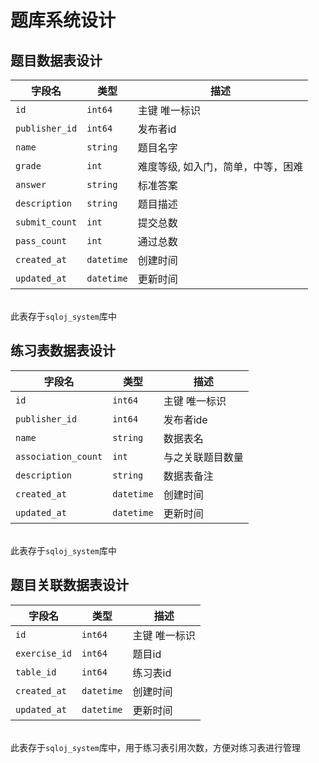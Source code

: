 # 题库系统设计
## 题目数据表设计

| 字段名            | 类型         | 描述                 |
|----------------|------------|--------------------|
| `id`           | `int64`     | 主键 唯一标识            |
| `publisher_id` | `int64`     | 发布者id              |
| `name`         | `string`   | 题目名字               |
| `grade`        | `int`      | 难度等级, 如入门，简单，中等，困难 |
| `answer`       | `string`   | 标准答案               |
| `description`  | `string`   | 题目描述               |
| `submit_count` | `int`      | 提交总数               |
| `pass_count`   | `int`      | 通过总数               |
| `created_at`   | `datetime` | 创建时间               |
| `updated_at`   | `datetime` | 更新时间               |

<br>此表存于`sqloj_system`库中

## 练习表数据表设计


| 字段名                 | 类型         | 描述       |
|---------------------|------------|----------|
| `id`                | `int64`     | 主键 唯一标识  |
| `publisher_id`      | `int64`     | 发布者ide   |
| `name`              | `string`   | 数据表名     |
| `association_count` | `int`      | 与之关联题目数量 |
| `description`       | `string`   | 数据表备注    |
| `created_at`        | `datetime` | 创建时间     |
| `updated_at`        | `datetime` | 更新时间     |

<br>此表存于`sqloj_system`库中

## 题目关联数据表设计

| 字段名           | 类型         | 描述      |
|---------------|------------|---------|
| `id`          | `int64`     | 主键 唯一标识 |
| `exercise_id` | `int64`     | 题目id    |
| `table_id`    | `int64`     | 练习表id   |
| `created_at`  | `datetime` | 创建时间    |
| `updated_at`  | `datetime` | 更新时间    |

<br>此表存于`sqloj_system`库中，用于练习表引用次数，方便对练习表进行管理

